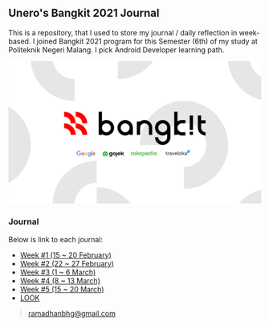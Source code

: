 ## Unero's Bangkit 2021 Journal

This is a repository, that I used to store my journal / daily reflection in week-based. I joined Bangkit 2021 program for this Semester (6th) of my study at Politeknik Negeri Malang. I pick Android Developer learning path.

![Bangkit 2021](assets/banner.png)

### Journal
Below is link to each journal:
* [Week #1 (15 ~ 20 February)](journal/week1.md)
* [Week #2 (22 ~ 27 February)](journal/week2.md)
* [Week #3 (1 ~ 6 March)](journal/week3.md)
* [Week #4 (8 ~ 13 March)](journal/week4.md)
* [Week #5 (15 ~ 20 March)](journal/week5.md)
* [LOOK]($Root?journal/week5.md)

> ramadhanbhg@gmail.com